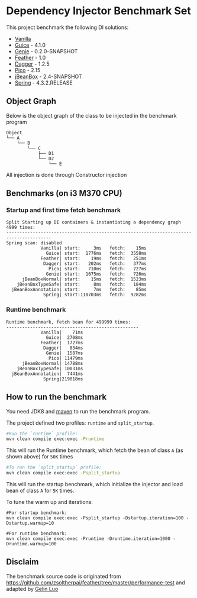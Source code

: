 ﻿# Dependency Injector Benchmark Set

This project benchmark the following DI solutions:

* [Vanilla](https://github.com/greenlaw110/di-benchmark/blob/master/src/main/java/com/greenlaw110/di_benchmark/DIFactory.java#L24) 
* [Guice](https://github.com/google/guice) - 4.1.0
* [Genie](https://github.com/osglworks/java-di) - 0.2.0-SNAPSHOT
* [Feather](https://github.com/zsoltherpai/feather) - 1.0
* [Dagger](https://github.com/square/dagger) - 1.2.5
* [Pico](http://picocontainer.com/) - 2.15
* [jBeanBox](https://github.com/drinkjava2/jBeanBox) - 2.4-SNAPSHOT
* [Spring](http://projects.spring.io/spring-framework/) - 4.3.2.RELEASE

## Object Graph

Below is the object graph of the class to be injected in the benchmark program

```
Object
└── A
    └── B
        └── C
            ├── D1
            └── D2
                └── E
```

All injection is done through Constructor injection

## Benchmarks (on i3 M370 CPU)

### Startup and first time fetch benchmark

```text 
Split Starting up DI containers & instantiating a dependency graph 4999 times:
---------------------------------------------------------------------------------------
Spring scan: disabled
             Vanilla| start:     3ms   fetch:    15ms
               Guice| start:  1776ms   fetch:  3558ms
             Feather| start:    19ms   fetch:   251ms
              Dagger| start:   202ms   fetch:   377ms
                Pico| start:   710ms   fetch:   727ms
               Genie| start:  1675ms   fetch:   726ms
      jBeanBoxNormal| start:    15ms   fetch:  1523ms
    jBeanBoxTypeSafe| start:     8ms   fetch:   184ms
  jBeanBoxAnnotation| start:     7ms   fetch:    85ms
              Spring| start:110703ms   fetch:  9282ms 
```

### Runtime benchmark

```text
Runtime benchmark, fetch bean for 499999 times: 
--------------------------------------------------
             Vanilla|    71ms
               Guice|  2708ms
             Feather|  1727ms
              Dagger|   834ms
               Genie|  1587ms
                Pico| 11479ms
      jBeanBoxNormal| 14788ms
    jBeanBoxTypeSafe| 10031ms
  jBeanBoxAnnotation|  7441ms
              Spring|219018ms
```

## How to run the benchmark

You need JDK8 and [maven](http://maven.apache.org/) to run the benchmark program.

The project defined two profiles: `runtime` and `split_startup`.

```bash
#Run the `runtime` profile:
mvn clean compile exec:exec -Pruntime
```

This will run the Runtime benchmark, which fetch the bean of class `A` (as shown above) for `50K` times

```bash
#To run the `split_startup` profile:
mvn clean compile exec:exec -Psplit_startup
```

This will run the startup benchmark, which initialize the injector and load bean of class `A` for `5K` times.

To tune the warm up and iterations:

```
#For startup benchmark:
mvn clean compile exec:exec -Psplit_startup -Dstartup.iteration=100 -Dstartup.warmup=10
```

```
#For runtime benchmark:
mvn clean compile exec:exec -Pruntime -Druntime.iteration=1000 -Druntime.warmup=100
```

## Disclaim

The benchmark source code is originated from https://github.com/zsoltherpai/feather/tree/master/performance-test and adapted by [Gelin Luo](https://github.com/greenlaw110)

